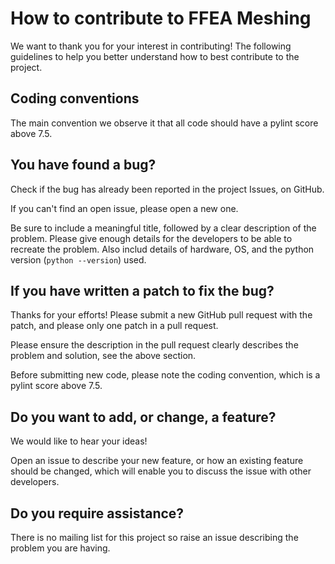 # How to contribute to FFEA Meshing

We want to thank you for your interest in contributing! The following guidelines to help you better understand how to best contribute to the project.

## Coding conventions

The main convention we observe it that all code should have a pylint score above 7.5.

## You have found a bug?

Check if the bug has already been reported in the project Issues, on GitHub.

If you can't find an open issue, please open a new one.

Be sure to include a meaningful title, followed by a clear description of the problem. Please give enough details for the developers to be able to recreate the problem. Also includ details of hardware, OS, and the python version (`python --version`) used.

## If you have written a patch to fix the bug?

Thanks for your efforts! Please submit a new GitHub pull request with the patch, and please only one patch in a pull request.

Please ensure the description in the pull request clearly describes the problem and solution, see the above section.

Before submitting new code, please note the coding convention, which is a pylint score above 7.5.

## Do you want to add, or change, a feature?

We would like to hear your ideas!

Open an issue to describe your new feature, or how an existing feature should be changed, which will enable you to discuss the issue with other developers.

## Do you require assistance?

There is no mailing list for this project so raise an issue describing the problem you are having.
